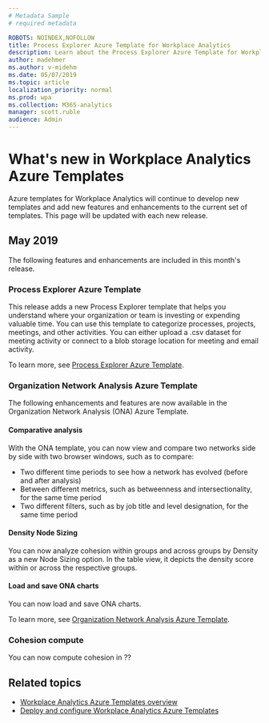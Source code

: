 ```yaml
---
# Metadata Sample
# required metadata

ROBOTS: NOINDEX,NOFOLLOW
title: Process Explorer Azure Template for Workplace Analytics 
description: Learn about the Process Explorer Azure Template for Workplace Analytics and how to use it
author: madehmer
ms.author: v-midehm
ms.date: 05/07/2019
ms.topic: article
localization_priority: normal 
ms.prod: wpa
ms.collection: M365-analytics
manager: scott.ruble
audience: Admin
---
```


# What's new in Workplace Analytics Azure Templates

Azure templates for Workplace Analytics will continue to develop new templates and add new features and enhancements to the current set of templates. This page will be updated with each new release.

## May 2019

The following features and enhancements are included in this month's release.

### Process Explorer Azure Template

This release adds a new Process Explorer template that helps you understand where your organization or team is investing or expending valuable time. You can use this template to categorize processes, projects, meetings, and other activities. You can either upload a .csv dataset for meeting activity or connect to a blob storage location for meeting and email activity.

To learn more, see [Process Explorer Azure Template](./process-explorer.md).

### Organization Network Analysis Azure Template

The following enhancements and features are now available in the Organization Network Analysis (ONA) Azure Template.

#### Comparative analysis

With the ONA template, you can now view and compare two networks side by side with two browser windows, such as to compare:

* Two different time periods to see how a network has evolved (before and after analysis)
* Between different metrics, such as betweenness and intersectionality, for the same time period
* Two different filters, such as by job title and level designation, for the same time period

#### Density Node Sizing

You can now analyze cohesion within groups and across groups by Density as a new Node Sizing option. In the table view, it depicts the density score within or across the respective groups.

#### Load and save ONA charts

You can now load and save ONA charts. 

To learn more, see [Organization Network Analysis Azure Template](./organization-network-analysis.md).

### Cohesion compute

You can now compute cohesion in ??


## Related topics

* [Workplace Analytics Azure Templates overview](./overview.md)
* [Deploy and configure Workplace Analytics Azure Templates](./deploy-configure.md)